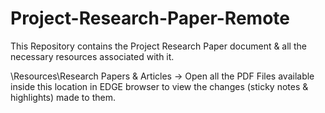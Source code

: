 # Project-Research-Paper-Remote

This Repository contains the Project Research Paper document & all the necessary resources associated with it.

\Resources\Research Papers & Articles
	-> Open all the PDF Files available inside this location in EDGE browser to view the changes (sticky notes & highlights) made to them.